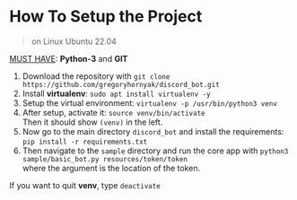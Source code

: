 # How To Setup the Project

> on Linux Ubuntu 22.04

<u>MUST HAVE</u>: **Python-3** and **GIT**

1. Download the repository with `git clone https://github.com/gregoryhornyak/discord_bot.git`
2. Install **virtualenv**: `sudo apt install virtualenv -y`
3. Setup the virtual environment: `virtualenv -p /usr/bin/python3 venv`
4. After setup, activate it: `source venv/bin/activate` <br> Then it should show `(venv)` in the left.
5. Now go to the main directory `discord_bot` and install the requirements: `pip install -r requirements.txt`
6. Then navigate to the `sample` directory and run the core app with `python3 sample/basic_bot.py resources/token/token` <br> where the argument is the location of the token.

If you want to quit **venv**, type `deactivate`